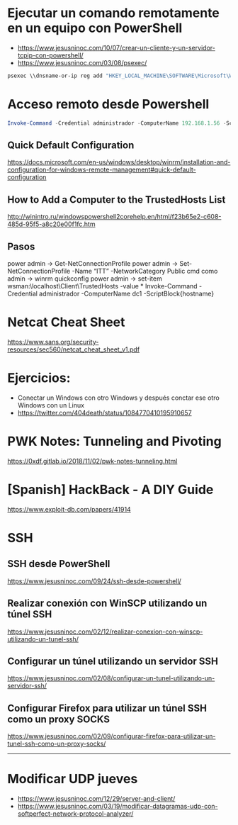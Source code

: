 # Ejecutar un comando remotamente en un equipo con PowerShell
* https://www.jesusninoc.com/10/07/crear-un-cliente-y-un-servidor-tcpip-con-powershell/
* https://www.jesusninoc.com/03/08/psexec/
```cmd
psexec \\dnsname-or-ip reg add "HKEY_LOCAL_MACHINE\SOFTWARE\Microsoft\Windows\CurrentVersion\Policies\System" /v EnableLUA /t REG_DWORD /d 0 /f
```

# Acceso remoto desde Powershell
```PowerShell
Invoke-Command -Credential administrador -ComputerName 192.168.1.56 -ScriptBlock{hostname} 
```
## Quick Default Configuration
https://docs.microsoft.com/en-us/windows/desktop/winrm/installation-and-configuration-for-windows-remote-management#quick-default-configuration
## How to Add a Computer to the TrustedHosts List
http://winintro.ru/windowspowershell2corehelp.en/html/f23b65e2-c608-485d-95f5-a8c20e00f1fc.htm
## Pasos
power admin -> Get-NetConnectionProfile
power admin -> Set-NetConnectionProfile -Name “ITT” -NetworkCategory Public
cmd como admin -> winrm quickconfig
power admin -> set-item wsman:\localhost\Client\TrustedHosts -value *
Invoke-Command -Credential administrador -ComputerName dc1 -ScriptBlock{hostname} 

# Netcat Cheat Sheet
https://www.sans.org/security-resources/sec560/netcat_cheat_sheet_v1.pdf

# Ejercicios:
- Conectar un Windows con otro Windows y después conctar ese otro Windows con un Linux
- https://twitter.com/404death/status/1084770410195910657

# PWK Notes: Tunneling and Pivoting
https://0xdf.gitlab.io/2018/11/02/pwk-notes-tunneling.html

# [Spanish] HackBack - A DIY Guide
https://www.exploit-db.com/papers/41914

# SSH
## SSH desde PowerShell
https://www.jesusninoc.com/09/24/ssh-desde-powershell/
## Realizar conexión con WinSCP utilizando un túnel SSH
https://www.jesusninoc.com/02/12/realizar-conexion-con-winscp-utilizando-un-tunel-ssh/
## Configurar un túnel utilizando un servidor SSH
https://www.jesusninoc.com/02/08/configurar-un-tunel-utilizando-un-servidor-ssh/
## Configurar Firefox para utilizar un túnel SSH como un proxy SOCKS
https://www.jesusninoc.com/02/09/configurar-firefox-para-utilizar-un-tunel-ssh-como-un-proxy-socks/

-------------

# Modificar UDP jueves
* https://www.jesusninoc.com/12/29/server-and-client/
* https://www.jesusninoc.com/03/19/modificar-datagramas-udp-con-softperfect-network-protocol-analyzer/
